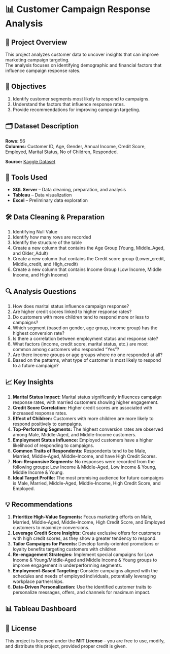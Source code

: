 # 📊 Customer Campaign Response Analysis  

## 📌 Project Overview  
This project analyzes customer data to uncover insights that can improve marketing campaign targeting.  
The analysis focuses on identifying demographic and financial factors that influence campaign response rates.  

## 🎯 Objectives  
1. Identify customer segments most likely to respond to campaigns.  
2. Understand the factors that influence response rates.  
3. Provide recommendations for improving campaign targeting.  

## 🗂 Dataset Description  
**Rows:** 56  
**Columns:** Customer ID, Age, Gender, Annual Income, Credit Score, Employed, Marital Status, No of Children, Responded.  

**Source:** [Kaggle Dataset](https://www.kaggle.com/datasets/sujithmandala/marketing-campaign-positive-response-prediction?resource=download)  

## 🔧 Tools Used  
- **SQL Server** – Data cleaning, preparation, and analysis  
- **Tableau** – Data visualization  
- **Excel** – Preliminary data exploration  

## 🛠 Data Cleaning & Preparation 
1. Identifying Null Value
2. Identify how many rows are recorded
3. Identify the structure of the table
4. Create a new column that contains the Age Group (Young, Middle_Aged, and Older_Adult)
5. Create a new column that contains the Credit score group (Lower_credit, Middle_credit, and High_credit)
6. Create a new column that contains Income Group (Low Income, Middle Income, and High Income)

## 🔍 Analysis Questions  
1. How does marital status influence campaign response?  
2. Are higher credit scores linked to higher response rates?  
3. Do customers with more children tend to respond more or less to campaigns?  
4. Which segment (based on gender, age group, income group) has the highest conversion rate?  
5. Is there a correlation between employment status and response rate?  
6. What factors (income, credit score, marital status, etc.) are most common among customers who responded “Yes”?  
7. Are there income groups or age groups where no one responded at all?  
8. Based on the patterns, what type of customer is most likely to respond to a future campaign?  

## 📈 Key Insights  
1. **Marital Status Impact:** Marital status significantly influences campaign response rates, with married customers showing higher engagement.  
2. **Credit Score Correlation:** Higher credit scores are associated with increased response rates.  
3. **Effect of Children:** Customers with more children are more likely to respond positively to campaigns.  
4. **Top-Performing Segments:** The highest conversion rates are observed among Male, Middle-Aged, and Middle-Income customers.  
5. **Employment Status Influence:** Employed customers have a higher likelihood of responding to campaigns.  
6. **Common Traits of Respondents:** Respondents tend to be Male, Married, Middle-Aged, Middle-Income, and have High Credit Scores.  
7. **Non-Responsive Segments:** No responses were recorded from the following groups: Low Income & Middle-Aged, Low Income & Young, Middle Income & Young.  
8. **Ideal Target Profile:** The most promising audience for future campaigns is Male, Married, Middle-Aged, Middle-Income, High Credit Score, and Employed.  

## 💡 Recommendations  
1. **Prioritize High-Value Segments:** Focus marketing efforts on Male, Married, Middle-Aged, Middle-Income, High Credit Score, and Employed customers to maximize conversions.  
2. **Leverage Credit Score Insights:** Create exclusive offers for customers with high credit scores, as they show a greater tendency to respond.  
3. **Tailor Campaigns for Parents:** Develop family-oriented promotions or loyalty benefits targeting customers with children.  
4. **Re-engagement Strategies:** Implement special campaigns for Low Income & Young/Middle-Aged and Middle Income & Young groups to improve engagement in underperforming segments.  
5. **Employment-Based Targeting:** Consider campaigns aligned with the schedules and needs of employed individuals, potentially leveraging workplace partnerships.  
6. **Data-Driven Personalization:** Use the identified customer traits to personalize messages, offers, and channels for maximum impact.  

## 📊 Tableau Dashboard  

## 📜 License  
This project is licensed under the **MIT License** – you are free to use, modify, and distribute this project, provided proper credit is given.  
